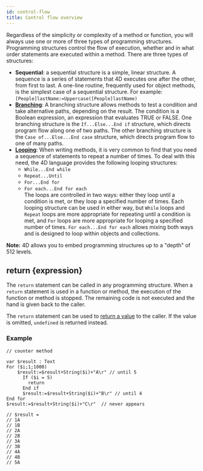 ```yaml
---
id: control-flow
title: Control flow overview
---
```


Regardless of the simplicity or complexity of a method or function, you will always use one or more of three types of programming structures. Programming structures control the flow of execution, whether and in what order statements are executed within a method. There are three types of structures:

- **Sequential**: a sequential structure is a simple, linear structure. A sequence is a series of statements that 4D executes one after the other, from first to last. A one-line routine, frequently used for object methods, is the simplest case of a sequential structure. For example: `[People]lastName:=Uppercase([People]lastName)`
- **[Branching](Concepts/cf_branching.md)**: A branching structure allows methods to test a condition and take alternative paths, depending on the result. The condition is a Boolean expression, an expression that evaluates TRUE or FALSE. One branching structure is the `If...Else...End if` structure, which directs program flow along one of two paths. The other branching structure is the `Case of...Else...End case` structure, which directs program flow to one of many paths.
- **[Looping](Concepts/cf_looping.md)**: When writing methods, it is very common to find that you need a sequence of statements to repeat a number of times. To deal with this need, the 4D language provides the following looping structures:
	- `While...End while`
	- `Repeat...Until`
	- `For...End for`
	- `For each...End for each`<br>
The loops are controlled in two ways: either they loop until a condition is met, or they loop a specified number of times. Each looping structure can be used in either way, but `While` loops and `Repeat` loops are more appropriate for repeating until a condition is met, and `For` loops are more appropriate for looping a specified number of times. `For each...End for each` allows mixing both ways and is designed to loop within objects and collections. 

**Note:** 4D allows you to embed programming structures up to a "depth" of 512 levels. 


## return {expression}

The `return` statement can be called in any programming structure. When a `return` statement is used in a function or method, the execution of the function or method is stopped. The remaining code is not executed and the hand is given back to the caller. 

The `return` statement can be used to [return a value](parameters.md#return-expression) to the caller. If the value is omitted, `undefined` is returned instead.

### Example

```4d
// counter method 
  
var $result : Text
For ($i;1;1000)
	$result:=$result+String($i)+"A\r" // until 5
      If ($i = 5)
        return 
      End if
      $result:=$result+String($i)+"B\r" // until 4
End for
$result:=$result+String($i)+"C\r"  // never appears

// $result =
// 1A
// 1B
// 2A
// 2B
// 3A
// 3B
// 4A
// 4B
// 5A

```

